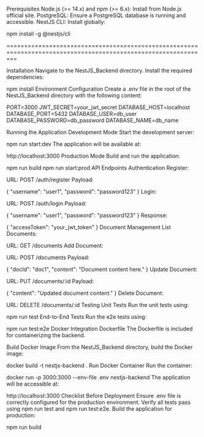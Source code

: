 Prerequisites
Node.js (>= 14.x) and npm (>= 6.x): Install from Node.js official site.
PostgreSQL: Ensure a PostgreSQL database is running and accessible.
NestJS CLI: Install globally:

npm install -g @nestjs/cli

===============================================================================================================

Installation
Navigate to the NestJS_Backend directory.
Install the required dependencies:

npm install
Environment Configuration
Create a .env file in the root of the NestJS_Backend directory with the following content:

PORT=3000
JWT_SECRET=your_jwt_secret
DATABASE_HOST=localhost
DATABASE_PORT=5432
DATABASE_USER=db_user
DATABASE_PASSWORD=db_password
DATABASE_NAME=db_name

Running the Application
Development Mode
Start the development server:

npm run start:dev
The application will be available at:

http://localhost:3000
Production Mode
Build and run the application:

npm run build
npm run start:prod
API Endpoints
Authentication
Register:

URL: POST /auth/register
Payload:

{
  "username": "user1",
  "password": "password123"
}
Login:

URL: POST /auth/login
Payload:

{
  "username": "user1",
  "password": "password123"
}
Response:

{
  "accessToken": "your_jwt_token"
}
Document Management
List Documents:

URL: GET /documents
Add Document:

URL: POST /documents
Payload:

{
  "docId": "doc1",
  "content": "Document content here."
}
Update Document:

URL: PUT /documents/:id
Payload:

{
  "content": "Updated document content."
}
Delete Document:

URL: DELETE /documents/:id
Testing
Unit Tests
Run the unit tests using:

npm run test
End-to-End Tests
Run the e2e tests using:

npm run test:e2e
Docker Integration
Dockerfile
The Dockerfile is included for containerizing the backend.

Build Docker Image
From the NestJS_Backend directory, build the Docker image:

docker build -t nestjs-backend .
Run Docker Container
Run the container:

docker run -p 3000:3000 --env-file .env nestjs-backend
The application will be accessible at:

http://localhost:3000
Checklist Before Deployment
Ensure .env file is correctly configured for the production environment.
Verify all tests pass using npm run test and npm run test:e2e.
Build the application for production:

npm run build